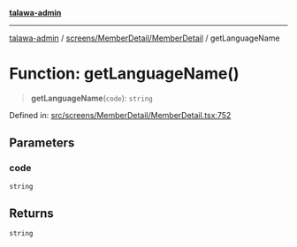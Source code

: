 [**talawa-admin**](../../../../README.md)

***

[talawa-admin](../../../../README.md) / [screens/MemberDetail/MemberDetail](../README.md) / getLanguageName

# Function: getLanguageName()

> **getLanguageName**(`code`): `string`

Defined in: [src/screens/MemberDetail/MemberDetail.tsx:752](https://github.com/gautam-divyanshu/talawa-admin/blob/2490b2ea9583ec972ca984b1d93932def1c9f92b/src/screens/MemberDetail/MemberDetail.tsx#L752)

## Parameters

### code

`string`

## Returns

`string`
